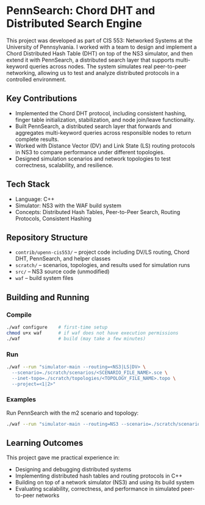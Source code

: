 # PennSearch: Chord DHT and Distributed Search Engine

This project was developed as part of CIS 553: Networked Systems at the University of Pennsylvania. I worked with a team to design and implement a Chord Distributed Hash Table (DHT) on top of the NS3 simulator, and then extend it with PennSearch, a distributed search layer that supports multi-keyword queries across nodes. The system simulates real peer-to-peer networking, allowing us to test and analyze distributed protocols in a controlled environment.

## Key Contributions
- Implemented the Chord DHT protocol, including consistent hashing, finger table initialization, stabilization, and node join/leave functionality.
- Built PennSearch, a distributed search layer that forwards and aggregates multi-keyword queries across responsible nodes to return complete results.
- Worked with Distance Vector (DV) and Link State (LS) routing protocols in NS3 to compare performance under different topologies.
- Designed simulation scenarios and network topologies to test correctness, scalability, and resilience.

## Tech Stack
- Language: C++
- Simulator: NS3 with the WAF build system
- Concepts: Distributed Hash Tables, Peer-to-Peer Search, Routing Protocols, Consistent Hashing

## Repository Structure
- `contrib/upenn-cis553/` – project code including DV/LS routing, Chord DHT, PennSearch, and helper classes
- `scratch/` – scenarios, topologies, and results used for simulation runs
- `src/` – NS3 source code (unmodified)
- `waf` – build system files

## Building and Running

### Compile
```bash
./waf configure    # first-time setup
chmod u+x waf      # if waf does not have execution permissions
./waf              # build (may take a few minutes)
```

### Run
```bash
./waf --run "simulator-main --routing=<NS3|LS|DV> \
  --scenario=./scratch/scenarios/<SCENARIO_FILE_NAME>.sce \
  --inet-topo=./scratch/topologies/<TOPOLOGY_FILE_NAME>.topo \
  --project=<1|2>"
```

### Examples
Run PennSearch with the m2 scenario and topology:
```bash
./waf --run "simulator-main --routing=NS3 --scenario=./scratch/scenarios/m2.sce --inet-topo=./scratch/topologies/m2.topo --project=2"
```

## Learning Outcomes
This project gave me practical experience in:
- Designing and debugging distributed systems  
- Implementing distributed hash tables and routing protocols in C++  
- Building on top of a network simulator (NS3) and using its build system  
- Evaluating scalability, correctness, and performance in simulated peer-to-peer networks
